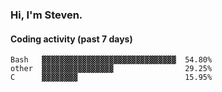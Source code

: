 ### Hi, I'm Steven.

#### Coding activity (past 7 days)
```
Bash   ▓▓▓▓▓▓▓▓▓▓▓▓▓▓▓▓▓▓▓▓▓▓▓▓▓▓▓▓▓▓  54.80%
other  ▓▓▓▓▓▓▓▓▓▓▓▓▓▓▓▓                29.25%
C      ▓▓▓▓▓▓▓▓                        15.95%
```
